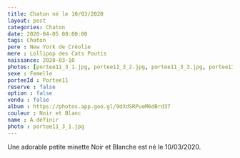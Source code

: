 ```yaml
---
title: Chaton né le 10/03/2020
layout: post
categories: Chaton
date: 2020-04-05 08:00:00
tags: Chaton
pere : New York de Créolie
mere : Lollipop des Cats Poutis
naissance: 2020-03-10
photos: [portee11_3_1.jpg, portee11_3_2.jpg, portee11_3_3.jpg, portee11_3_4.jpg, portee11_3_5.jpg, portee11_3_6.jpg, portee11_3_7.jpg]
sexe : Femelle
porteeId : Portee11
reserve : false
option : false
vendu : false
album : https://photos.app.goo.gl/9dXdSRPueM6dBrd37
couleur : Noir et Blanc
name : A définir
photo : portee11_3_1.jpg
---
```


Une adorable petite minette Noir et Blanche est né le 10/03/2020.

